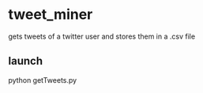 # tweet_miner
gets tweets of a twitter user and stores them in a .csv file

launch 
-----------------------------------------------------------------------------------------------------------------------------------
python getTweets.py
